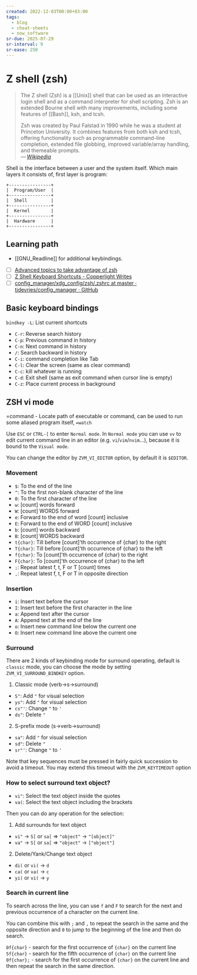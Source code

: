 ```yaml
---
created: 2022-12-03T00:00+03:00
tags:
  - blog
  - cheat-sheets
  - now_software
sr-due: 2025-07-29
sr-interval: 9
sr-ease: 250
---
```


# Z shell (zsh)

> The Z shell (Zsh) is a [[Unix]] shell that can be used as an interactive login shell and as a command interpreter for shell scripting. Zsh is an extended Bourne shell with many improvements, including some features of [[Bash]], ksh, and tcsh.
>
> Zsh was created by Paul Falstad in 1990 while he was a student at Princeton University. It combines features from both ksh and tcsh, offering functionality such as programmable command-line completion, extended file globbing, improved variable/array handling, and themeable prompts.\
> — <cite>[Wikipedia](https://en.wikipedia.org/wiki/Z_shell)</cite>

Shell is the interface between a user and the system itself. Which main layers it consists of, first layer is program:
<br class="f">

```
+----------------+
|  Program/User  |
+----------------+
|  Shell         |
+----------------+
|  Kernel        |
+----------------+
|  Hardware      |
+----------------+
```

## Learning path

- [[GNU_Readline]] for additional keybindings.
- [ ] [Advanced topics to take advantage of zsh](https://github.com/rothgar/mastering-zsh)
- [ ] [Z Shell Keyboard Shortcuts - Copperlight Writes](https://copperlight.github.io/shell/zsh-keyboard-shortcuts/)
- [ ] [config_manager/xdg_config/zsh/.zshrc at master · tjdevries/config_manager · GitHub](https://github.com/tjdevries/config_manager/blob/master/xdg_config/zsh/.zshrc)

## Basic keyboard bindings

`bindkey -L`:<wbr class="f"> List current shortcuts

- `C-r`:<wbr class="f"> Reverse search history
- `C-p`:<wbr class="f"> Previous command in history
- `C-n`:<wbr class="f"> Next command in history
- `/`:<wbr class="f"> Search backward in history
- `C-i`:<wbr class="f"> command completion like Tab
- `C-l`:<wbr class="f"> Clear the screen (same as clear command)
- `C-c`:<wbr class="f"> kill whatever is running
- `C-d`:<wbr class="f"> Exit shell (same as exit command when cursor line is empty)
- `C-z`:<wbr class="f"> Place current process in background

## ZSH vi mode

=command - Locate path of executable or command, can be used to run some aliased program itself, `=watch`

Use `ESC` or `CTRL-[` to enter `Normal mode`. In `Normal mode` you can use `vv` to edit current command line in an editor (e.g. `vi`/`vim`/`nvim`...), because it is bound to the `Visual mode`.

You can change the editor by `ZVM_VI_EDITOR` option, by default it is `$EDITOR`.

### Movement

- `$`:<wbr class="f"> To the end of the line
- `^`:<wbr class="f"> To the first non-blank character of the line
- `0`:<wbr class="f"> To the first character of the line
- `w`:<wbr class="f"> [count] words forward
- `W`:<wbr class="f"> [count] WORDS forward
- `e`:<wbr class="f"> Forward to the end of word [count] inclusive
- `E`:<wbr class="f"> Forward to the end of WORD [count] inclusive
- `b`:<wbr class="f"> [count] words backward
- `B`:<wbr class="f"> [count] WORDS backward
- `t{char}`:<wbr class="f"> Till before [count]'th occurrence of {char} to the right
- `T{char}`:<wbr class="f"> Till before [count]'th occurrence of {char} to the left
- `f{char}`:<wbr class="f"> To [count]'th occurrence of {char} to the right
- `F{char}`:<wbr class="f"> To [count]'th occurrence of {char} to the left
- `;`:<wbr class="f"> Repeat latest f, t, F or T [count] times
- `,`:<wbr class="f"> Repeat latest f, t, F or T in opposite direction

### Insertion

- `i`:<wbr class="f"> Insert text before the cursor
- `I`:<wbr class="f"> Insert text before the first character in the line
- `a`:<wbr class="f"> Append text after the cursor
- `A`:<wbr class="f"> Append text at the end of the line
- `o`:<wbr class="f"> Insert new command line below the current one
- `O`:<wbr class="f"> Insert new command line above the current one

### Surround

There are 2 kinds of keybinding mode for surround operating, default is `classic` mode, you can choose the mode by setting `ZVM_VI_SURROUND_BINDKEY` option.

1. Classic mode (verb->s->surround)

- `S"`:<wbr class="f"> Add `"` for visual selection
- `ys"`:<wbr class="f"> Add `"` for visual selection
- `cs"'`:<wbr class="f"> Change `"` to `'`
- `ds"`:<wbr class="f"> Delete `"`

2. S-prefix mode (s->verb->surround)

- `sa"`:<wbr class="f"> Add `"` for visual selection
- `sd"`:<wbr class="f"> Delete `"`
- `sr"'`:<wbr class="f"> Change `"` to `'`

Note that key sequences must be pressed in fairly quick succession to avoid a timeout. You may extend this timeout with the `ZVM_KEYTIMEOUT` option

### How to select surround text object?

- `vi"`:<wbr class="f"> Select the text object inside the quotes
- `va(`:<wbr class="f"> Select the text object including the brackets

Then you can do any operation for the selection:

1. Add surrounds for text object

- `vi"` -> `S[` or `sa[` => `"object"` -> `"[object]"`
- `va"` -> `S[` or `sa[` => `"object"` -> `["object"]`

2. Delete/Yank/Change text object

- `di(` or `vi(` -> `d`
- `ca(` or `va(` -> `c`
- `yi(` or `vi(` -> `y`

### Search in current line

To search across the line, you can use `f` and `F` to search for the next and previous occurrence of a character on the current line.

You can combine this with `;` and `,` to repeat the search in the same and the opposite direction and `0` to jump to the beginning of the line and then do search.

`0f{char}` - search for the first occurrence of `{char}` on the current line `5f{char}` - search for the fifth occurrence of `{char}` on the current line `0f{char};` - search for the first occurrence of `{char}` on the current line and then repeat the search in the same direction.
